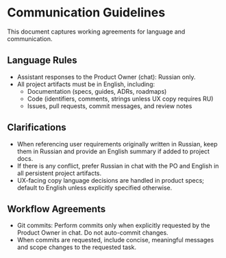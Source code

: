 # Communication Guidelines

This document captures working agreements for language and communication.

## Language Rules

- Assistant responses to the Product Owner (chat): Russian only.
- All project artifacts must be in English, including:
  - Documentation (specs, guides, ADRs, roadmaps)
  - Code (identifiers, comments, strings unless UX copy requires RU)
  - Issues, pull requests, commit messages, and review notes

## Clarifications

- When referencing user requirements originally written in Russian, keep them in Russian and provide an English summary if added to project docs.
- If there is any conflict, prefer Russian in chat with the PO and English in all persistent project artifacts.
- UX-facing copy language decisions are handled in product specs; default to English unless explicitly specified otherwise.

## Workflow Agreements

- Git commits: Perform commits only when explicitly requested by the Product Owner in chat. Do not auto-commit changes.
- When commits are requested, include concise, meaningful messages and scope changes to the requested task.
